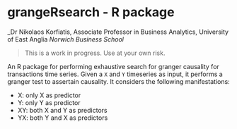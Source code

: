 # grangeRsearch - R package

_Dr Nikolaos Korfiatis, Associate Professor in Business Analytics, University of East Anglia 
_Norwich Business School_

> This is a work in progress. Use at your own risk.

An R package for performing exhaustive search for granger causality for transactions time series. 
Given a `X` and `Y` timeseries as input, it performs a granger test to assertain causality. It considers the 
following manifestations: 

 * X: only X as predictor
 * Y: only Y as predictor
 * XY: both X and Y as predictors
 * YX: both Y and X as predictors

